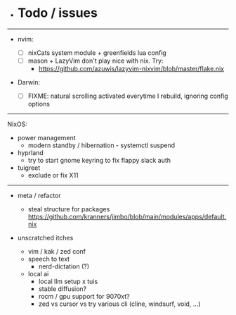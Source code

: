 - # Todo / issues

---

- nvim:

  - [ ] nixCats system module + greenfields lua config
  - [ ] mason + LazyVim don't play nice with nix. Try:
    - <https://github.com/azuwis/lazyvim-nixvim/blob/master/flake.nix>

- Darwin:

  - [ ] FIXME: natural scrolling activated everytime I rebuild, ignoring config options

---

NixOS:

- power management
  - modern standby / hibernation - systemctl suspend
- hyprland
  - try to start gnome keyring to fix flappy slack auth
- tuigreet
  - exclude or fix X11

---

- meta / refactor

  - steal structure for packages <https://github.com/kranners/jimbo/blob/main/modules/apps/default.nix>

- unscratched itches
  - vim / kak / zed conf
  - speech to text
    - nerd-dictation (?)
  - local ai
    - local llm setup x tuis
    - stable diffusion?
    - rocm / gpu support for 9070xt?
    - zed vs cursor vs try various cli (cline, windsurf, void, ...)
